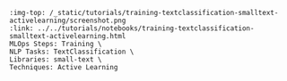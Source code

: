 ```{grid-item-card} 👂 Active learning for text classification with small-text
:img-top: /_static/tutorials/training-textclassification-smalltext-activelearning/screenshot.png
:link: ../../tutorials/notebooks/training-textclassification-smalltext-activelearning.html
MLOps Steps: Training \
NLP Tasks: TextClassification \
Libraries: small-text \
Techniques: Active Learning
```